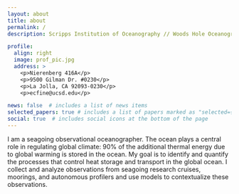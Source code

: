 ```yaml
---
layout: about
title: about
permalink: /
description: Scripps Institution of Oceanography // Woods Hole Oceanographic Institution.

profile:
  align: right
  image: prof_pic.jpg
  address: >
    <p>Nierenberg 416A</p>
    <p>9500 Gilman Dr. #0230</p>
    <p>La Jolla, CA 92093-0230</p>
    <p>ecfine@ucsd.edu</p>

news: false  # includes a list of news items
selected_papers: true # includes a list of papers marked as "selected={true}"
social: true  # includes social icons at the bottom of the page
---
```


I am a seagoing observational oceanographer. The ocean plays a central role in regulating global climate: 90% of the additional thermal energy due to global warming is stored in the ocean. My goal is to identify and quantify the processes that control heat storage and transport in the global ocean. I collect and analyze observations from seagoing research cruises, moorings, and autonomous profilers and use models to contextualize these observations.

